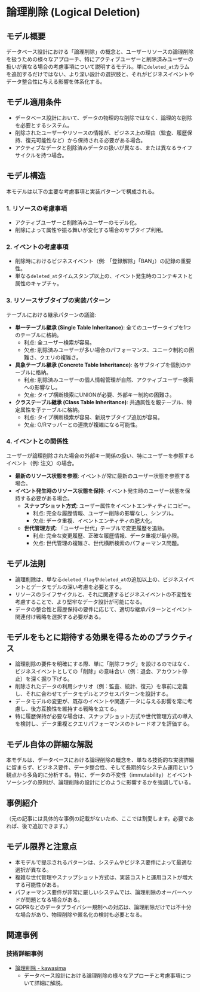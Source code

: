 # 論理削除 (Logical Deletion)

## モデル概要
データベース設計における「論理削除」の概念と、ユーザーリソースの論理削除を扱うための様々なアプローチ、特にアクティブユーザーと削除済みユーザーの扱いが異なる場合の考慮事項について説明するモデル。単に`deleted_at`カラムを追加するだけではない、より深い設計の選択肢と、それがビジネスイベントやデータ整合性に与える影響を体系化する。

## モデル適用条件
*   データベース設計において、データの物理的な削除ではなく、論理的な削除を必要とするシステム。
*   削除されたユーザーやリソースの情報が、ビジネス上の理由（監査、履歴保持、復元可能性など）から保持される必要がある場合。
*   アクティブなデータと削除済みデータの扱いが異なる、または異なるライフサイクルを持つ場合。

## モデル構造
本モデルは以下の主要な考慮事項と実装パターンで構成される。

### 1. リソースの考慮事項
*   アクティブユーザーと削除済みユーザーのモデル化。
*   削除によって属性や振る舞いが変化する場合のサブタイプ利用。

### 2. イベントの考慮事項
*   削除時におけるビジネスイベント（例: 「登録解除」「BAN」）の記録の重要性。
*   単なる`deleted_at`タイムスタンプ以上の、イベント発生時のコンテキストと属性のキャプチャ。

### 3. リソースサブタイプの実装パターン
テーブルにおける継承パターンの議論:
*   **単一テーブル継承 (Single Table Inheritance)**: 全てのユーザータイプを1つのテーブルに格納。
    *   利点: 全ユーザー検索が容易。
    *   欠点: 削除済みユーザーが多い場合のパフォーマンス、ユニーク制約の困難さ、クエリの複雑さ。
*   **具象テーブル継承 (Concrete Table Inheritance)**: 各サブタイプを個別のテーブルに格納。
    *   利点: 削除済みユーザーの個人情報管理が自然、アクティブユーザー検索への影響なし。
    *   欠点: タイプ横断検索にUNIONが必要、外部キー制約の困難さ。
*   **クラステーブル継承 (Class Table Inheritance)**: 共通属性を親テーブル、特定属性を子テーブルに格納。
    *   利点: タイプ横断検索が容易、新規サブタイプ追加が容易。
    *   欠点: O/Rマッパーとの連携が複雑になる可能性。

### 4. イベントとの関係性
ユーザーが論理削除された場合の外部キー関係の扱い、特にユーザーを参照するイベント（例: 注文）の場合。
*   **最新のリソース状態を参照**: イベントが常に最新のユーザー状態を参照する場合。
*   **イベント発生時のリソース状態を保持**: イベント発生時のユーザー状態を保持する必要がある場合。
    *   **スナップショット方式**: ユーザー属性をイベントエンティティにコピー。
        *   利点: 完全な履歴情報、ユーザー削除の影響なし、シンプル。
        *   欠点: データ重複、イベントエンティティの肥大化。
    *   **世代管理方式**: 「ユーザー世代」テーブルで変更履歴を追跡。
        *   利点: 完全な変更履歴、正確な履歴情報、データ重複が最小限。
        *   欠点: 世代管理の複雑さ、世代横断検索のパフォーマンス問題。

## モデル法則
*   論理削除は、単なる`deleted_flag`や`deleted_at`の追加以上の、ビジネスイベントとデータモデルの深い考慮を必要とする。
*   リソースのライフサイクルと、それに関連するビジネスイベントの不変性を考慮することで、より堅牢なデータ設計が可能になる。
*   データの整合性と履歴保持の要件に応じて、適切な継承パターンとイベント関連付け戦略を選択する必要がある。

## モデルをもとに期待する効果を得るためのプラクティス
*   論理削除の要件を明確にする際、単に「削除フラグ」を設けるのではなく、ビジネスイベントとしての「削除」の意味合い（例：退会、アカウント停止）を深く掘り下げる。
*   削除されたデータの利用シナリオ（例：監査、統計、復元）を事前に定義し、それに合わせてデータモデルとアクセスパターンを設計する。
*   データモデルの変更が、既存のイベントや関連データに与える影響を常に考慮し、後方互換性を維持する戦略を立てる。
*   特に履歴保持が必要な場合は、スナップショット方式や世代管理方式の導入を検討し、データ重複とクエリパフォーマンスのトレードオフを評価する。

## モデル自体の詳細な解説
本モデルは、データベースにおける論理削除の概念を、単なる技術的な実装詳細に留まらず、ビジネス要件、データ整合性、そして長期的なシステム運用という観点から多角的に分析する。特に、データの不変性（immutability）とイベントソーシングの原則が、論理削除の設計にどのように影響するかを強調している。

## 事例紹介
（元の記事には具体的な事例の記載がないため、ここでは割愛します。必要であれば、後で追加できます。）

## モデル限界と注意点
*   本モデルで提示されるパターンは、システムやビジネス要件によって最適な選択が異なる。
*   複雑な世代管理やスナップショット方式は、実装コストと運用コストが増大する可能性がある。
*   パフォーマンス要件が非常に厳しいシステムでは、論理削除のオーバーヘッドが問題となる場合がある。
*   GDPRなどのデータプライバシー規制への対応は、論理削除だけでは不十分な場合があり、物理削除や匿名化の検討も必要となる。

## 関連事例

### 技術詳細事例
- [論理削除 - kawasima](https://scrapbox.io/kawasima/%E8%AB%96%E7%90%86%E5%89%8A%E9%99%A4)
  - データベース設計における論理削除の様々なアプローチと考慮事項について詳細に解説。
